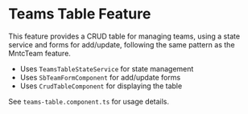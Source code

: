 # Teams Table Feature

This feature provides a CRUD table for managing teams, using a state service and forms for add/update, following the same pattern as the MntcTeam feature.

- Uses `TeamsTableStateService` for state management
- Uses `SbTeamFormComponent` for add/update forms
- Uses `CrudTableComponent` for displaying the table

See `teams-table.component.ts` for usage details.
